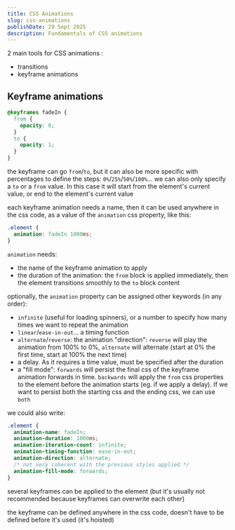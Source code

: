 ```yaml
---
title: CSS Animations
slug: css-animations
publishDate: 29 Sept 2025
description: Fundamentals of CSS animations
---
```


2 main tools for CSS animations :

- transitions
- keyframe animations

## Keyframe animations

```css
@keyframes fadeIn {
  from {
    opacity: 0;
  }
  to {
    opacity: 1;
  }
}
```

the keyframe can go `from`/`to`, but it can also be more specific with percentages to define the steps: `0%`/`25%`/`50%`/`100%`...
we can also only specify a `to` or a `from` value. In this case it will start from the element's current value, or end to the element's current value

each keyframe animation needs a name, then it can be used anywhere in the css code, as a value of the `animation` css property, like this:

```css
.element {
  animation: fadeIn 1000ms;
}
```

`animation` needs:

- the name of the keyframe animation to apply
- the duration of the animation: the `from` block is applied immediately, then the element transitions smoothly to the `to` block content

optionally, the `animation` property can be assigned other keywords (in any order):

- `infinite` (useful for loading spinners), or a number to specify how many times we want to repeat the animation
- `linear`/`ease-in-out`... a timing function
- `alternate`/`reverse`: the animation "direction": `reverse` will play the animation from 100% to 0%, `alternate` will alternate (start at 0% the first time, start at 100% the next time)
- a delay. As it requires a time value, must be specified after the duration
- a "fill mode": `forwards` will persist the final css of the keyframe animation forwards in time. `backwards` will apply the `from` css properties to the element before the animation starts (eg. if we apply a delay). If we want to persist both the starting css and the ending css, we can use `both`

we could also write:

```css
.element {
  animation-name: fadeIn;
  animation-duration: 1000ms;
  animation-iteration-count: infinite;
  animation-timing-function: ease-in-out;
  animation-direction: alternate;
  /* not very coherent with the previous styles applied */
  animation-fill-mode: forwards;
}
```

several keyframes can be applied to the element (but it's usually not recommended because keyframes can overwrite each other)

the keyframe can be defined anywhere in the css code, doesn't have to be defined before it's used (it's hoisted)
